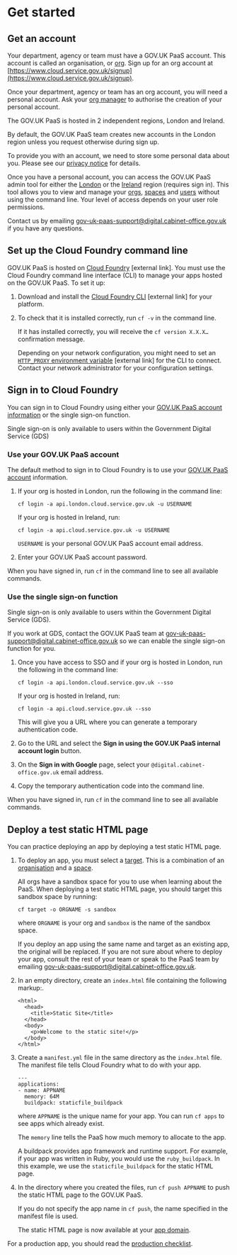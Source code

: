 # Get started

## Get an account

Your department, agency or team must have a GOV.UK PaaS account. This account is called an organisation, or [org](/orgs_spaces_users.html#organisations). Sign up for an org account at [https://www.cloud.service.gov.uk/signup](https://www.cloud.service.gov.uk/signup).

Once your department, agency or team has an org account, you will need a personal account. Ask your [org manager](/orgs_spaces_users.html#org-manager) to authorise the creation of your personal account.

The GOV.UK PaaS is hosted in 2 independent regions, London and Ireland.

By default, the GOV.UK PaaS team creates new accounts in the London region unless you request otherwise during sign up.

To provide you with an account, we need to store some personal data about you. Please see our [privacy notice](https://www.cloud.service.gov.uk/privacy-notice) for details.

Once you have a personal account, you can access the GOV.UK PaaS admin tool for either the [London](https://admin.london.cloud.service.gov.uk/) or the [Ireland](https://admin.cloud.service.gov.uk/) region (requires sign in). This tool allows you to view and manage your [orgs](/orgs_spaces_users.html#organisations), [spaces](/orgs_spaces_users.html#spaces) and [users](/orgs_spaces_users.html#users-and-user-roles) without using the command line. Your level of access depends on your user role permissions.

Contact us by emailing [gov-uk-paas-support@digital.cabinet-office.gov.uk](mailto:gov-uk-paas-support@digital.cabinet-office.gov.uk) if you have any questions.

## Set up the Cloud Foundry command line

GOV.UK PaaS is hosted on [Cloud Foundry](https://www.cloudfoundry.org/) [external link]. You must use the Cloud Foundry command line interface (CLI) to manage your apps hosted on the GOV.UK PaaS. To set it up:

1. Download and install the [Cloud Foundry CLI](https://github.com/cloudfoundry/cli#downloads) [external link] for your platform.

2. To check that it is installed correctly, run `cf -v` in the command line.

    If it has installed correctly, you will receive the `cf version X.X.X…` confirmation message.

    Depending on your network configuration, you might need to set an [`HTTP_PROXY` environment variable](https://docs.cloudfoundry.org/cf-cli/http-proxy.html) [external link] for the CLI to connect. Contact your network administrator for your configuration settings.

## Sign in to Cloud Foundry

You can sign in to Cloud Foundry using either your [GOV.UK PaaS account information](get_started.html#get-an-account) or the single sign-on function.

Single sign-on is only available to users within the Government Digital Service (GDS)

### Use your GOV.UK PaaS account

The default method to sign in to Cloud Foundry is to use your [GOV.UK PaaS account](get_started.html#get-an-account) information.

1. If your org is hosted in London, run the following in the command line:

    ```
    cf login -a api.london.cloud.service.gov.uk -u USERNAME
    ```

    If your org is hosted in Ireland, run:

    ```
    cf login -a api.cloud.service.gov.uk -u USERNAME
    ```

    `USERNAME` is your personal GOV.UK PaaS account email address.

1. Enter your GOV.UK PaaS account password.

When you have signed in, run `cf` in the command line to see all available commands.

### Use the single sign-on function

Single sign-on is only available to users within the Government Digital Service (GDS).

If you work at GDS, contact the GOV.UK PaaS team at [gov-uk-paas-support@digital.cabinet-office.gov.uk](mailto:gov-uk-paas-support@digital.cabinet-office.gov.uk) so we can enable the single sign-on function for you.

1. Once you have access to SSO and if your org is hosted in London, run the following in the command line:

    ```
    cf login -a api.london.cloud.service.gov.uk --sso
    ```

    If your org is hosted in Ireland, run:

    ```
    cf login -a api.cloud.service.gov.uk --sso
    ```

    This will give you a URL where you can generate a temporary authentication code.

1. Go to the URL and select the __Sign in using the GOV.UK PaaS internal account login__ button.

1. On the __Sign in with Google__ page, select your `@digital.cabinet-office.gov.uk` email address.

1. Copy the temporary authentication code into the command line.

When you have signed in, run `cf` in the command line to see all available commands.

## Deploy a test static HTML page

You can practice deploying an app by deploying a test static HTML page.

1. To deploy an app, you must select a [target](deploying_apps.html#set-a-target). This is a combination of an [organisation](/orgs_spaces_users.html#organisations) and a [space](/orgs_spaces_users.html#spaces).

    All orgs have a sandbox space for you to use when learning about the PaaS. When deploying a test static HTML page, you should target this sandbox space by running:

    ```
    cf target -o ORGNAME -s sandbox
    ```

    where `ORGNAME` is your org and `sandbox` is the name of the sandbox space.

    If you deploy an app using the same name and target as an existing app, the original will be replaced. If you are not sure about where to deploy your app, consult the rest of your team or speak to the PaaS team by emailing [gov-uk-paas-support@digital.cabinet-office.gov.uk](mailto:gov-uk-paas-support@digital.cabinet-office.gov.uk).

2. In an empty directory, create an `index.html` file containing the following markup:.

    ```
    <html>
      <head>
        <title>Static Site</title>
      </head>
      <body>
        <p>Welcome to the static site!</p>
      </body>
    </html>
    ```

3. Create a `manifest.yml` file in the same directory as the `index.html` file. The manifest file tells Cloud Foundry what to do with your app.

    ```
    ---
    applications:
    - name: APPNAME
      memory: 64M
      buildpack: staticfile_buildpack
    ```

    where `APPNAME` is the unique name for your app. You can run `cf apps` to see apps which already exist.

    The `memory` line tells the PaaS how much memory to allocate to the app.

    A buildpack provides app framework and runtime support. For example, if your app was written in Ruby, you would use the `ruby_buildpack`. In this example, we use the `staticfile_buildpack` for the static HTML page.

4. In the directory where you created the files, run `cf push APPNAME` to push the static HTML page to the GOV.UK PaaS.

    If you do not specify the app name in `cf push`, the name specified in the manifest file is used.

    The static HTML page is now available at your [app domain](/orgs_spaces_users.html#regions).

For a production app, you should read the [production checklist](deploying_apps.html#production-checklist).
